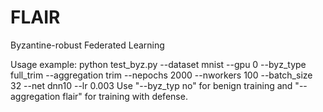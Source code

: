 # FLAIR
Byzantine-robust Federated Learning

Usage example: python test_byz.py --dataset mnist --gpu 0 --byz_type full_trim --aggregation trim --nepochs 2000 --nworkers 100 --batch_size 32 --net dnn10 --lr 0.003
Use "--byz_typ no" for benign training and "--aggregation flair" for training with defense.
